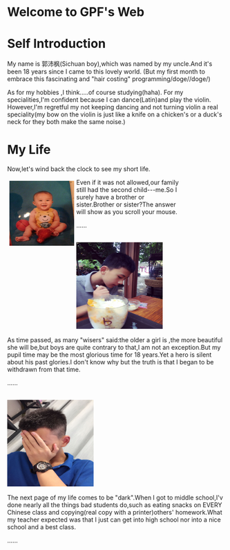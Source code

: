 
<h1> Welcome to GPF's Web
<h1>Self Introduction</h1>
<p>My name is 郭沛枫(Sichuan boy),which was named by my uncle.And it's been 18 years since I came to this lovely world.
(But my first month to embrace this fascinating and "hair costing" programming/doge//doge/)</p>
<p>As for my hobbies ,I think.....of course studying(haha). For my specialities,I'm confident because I can dance(Latin)and play the violin.
 However,I'm regretful my not keeping dancing and not turning violin a real speciality(my bow on the violin is just like a knife on a chicken's or a duck's neck for they both make the same noise.)</p>
<h1> My Life </h1>
<p>Now,let's wind back the clock to see my short life.</p>

<p style="width:400px;">
    <img src="1.jpg" align="left" width="150" height="150" hspace="5" vspace="5" >         
    Even if it was not allowed,our family still had the second child---me.So I surely have a brother or sister.Brother or sister?The answer will show as you scroll your mouse.
</p>

<p>......</p>
<p></p><br>

<img src="2.jpg" width="200" height="200">
<p>As time passed, as many "wisers" said:the older a girl is ,the more beautiful she will be,but boys are quite contrary to that,I am not an exception.But my pupil time may be the most glorious time for 18 years.Yet a hero is silent about his past glories.I don't know why but the truth is that I began to be withdrawn from that time.</p>

<p>......</p>
<p></p><br>

<img src="3.jpg" width="200" height="200">
<p>The next page of my life comes to be "dark".When I got to middle school,I'v done nearly all the things bad students do,such as eating snacks on EVERY Chinese class and copying(real copy with a printer)others' homework.What my teacher expected was that I just can get into high school nor into a nice school and a best class.</p>

<p>......</p>
<p></p><br>


